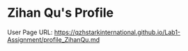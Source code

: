 # Zihan Qu's Profile

User Page URL: https://qzhstarkinternational.github.io/Lab1-Assignment/profile_ZihanQu.md



